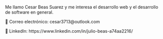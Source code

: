 Me llamo Cesar Beas Suarez y me interesa el desarrollo web y el desarrollo de software en general.

<p> 📧 Correo electrónico: cesar3713@outlook.com </p>
<p> 💼  Linkedln: https://www.linkedin.com/in/julio-beas-a74aa2216/ </p>
